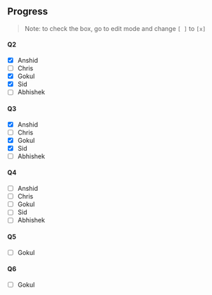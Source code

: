 ## Progress
>Note: to check the box, go to edit mode and change `[ ]` to `[x]`
#### Q2

- [x] Anshid
- [ ] Chris
- [x] Gokul
- [x] Sid
- [ ] Abhishek

#### Q3

- [x] Anshid
- [ ] Chris
- [x] Gokul
- [x] Sid
- [ ] Abhishek

#### Q4

- [ ] Anshid
- [ ] Chris
- [ ] Gokul
- [ ] Sid
- [ ] Abhishek

#### Q5

- [ ] Gokul


#### Q6

- [ ] Gokul
